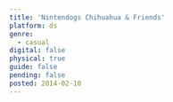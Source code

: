 ```yaml
---
title: 'Nintendogs Chihuahua & Friends'
platform: ds
genre:
  - casual
digital: false
physical: true
guide: false
pending: false
posted: 2014-02-10
---
```


